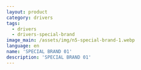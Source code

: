 ```yaml
---
layout: product
category: drivers
tags:
  - drivers
  - drivers-special-brand
image_main: /assets/img/n5-special-brand-1.webp
language: en
name: 'SPECIAL BRAND 01'
description: 'SPECIAL BRAND 01'
---
```


